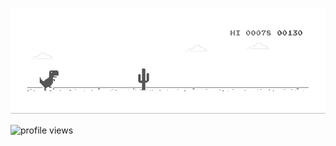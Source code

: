 ![image](https://github.com/SleeperNova/SleeperNova/blob/master/dino.gif)
<p align="left">
  <img src="https://gpvc.arturio.dev/SleeperNova" alt="profile views"> 
</p>
